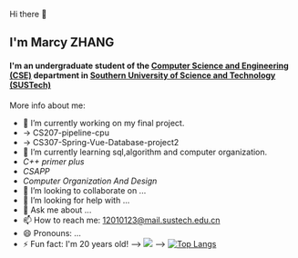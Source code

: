  Hi there 👋
## I'm Marcy ZHANG
#### I'm an undergraduate student of the [Computer Science and Engineering (CSE)](https://cse.sustech.edu.cn/) department in [Southern University of Science and Technology (SUSTech)](https://www.sustech.edu.cn/) 

More info about me:

- 🔭 I’m currently working on my final project. 
- -> CS207-pipeline-cpu 
- -> CS307-Spring-Vue-Database-project2
- 🌱 I’m currently learning sql,algorithm and computer organization.
- _C++ primer plus_ 
- _CSAPP_ 
- _Computer Organization And Design_ 
- 👯 I’m looking to collaborate on ...
- 🤔 I’m looking for help with ...
- 💬 Ask me about ...
- 📫 How to reach me: 12010123@mail.sustech.edu.cn
- 😄 Pronouns: ...
- ⚡ Fun fact: I'm 20 years old!
-->
![](https://github-readme-stats.vercel.app/api?username=MarsyCantStopCoding)
-->
[![Top Langs](https://github-readme-stats.vercel.app/api/top-langs/?username=MarsyCantStopCoding&layout=compact)](https://github.com/Christmas/github-readme-stats)
